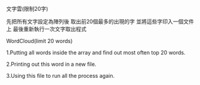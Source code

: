 文字雲(限制20字)

先把所有文字設定為陣列後 取出前20個最多的出現的字
並將這些字印入一個文件上
最後重新執行一次文字取出程式

WordCloud(limit 20 words)

1.Putting all words inside the array and find out most often top 20 words.

2.Printing out this word in a new file.

3.Using this file to run all the process again.

